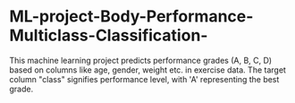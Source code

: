 # ML-project-Body-Performance-Multiclass-Classification-
This machine learning project predicts performance grades (A, B, C, D) based on columns like age, gender, weight etc. in exercise data. The target column "class" signifies performance level, with 'A' representing the best grade.
